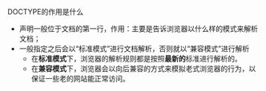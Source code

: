DOCTYPE的作用是什么
- <!DOCTYPE>声明一般位于文档的第一行，作用：主要是告诉浏览器以什么样的模式来解析文档；
- 一般指定之后会以“标准模式”进行文档解析，否则就以“兼容模式”进行解析
    - 在**标准模式**下，浏览器的解析规则都是按照**最新的**标准进行解析的。
    - 在**兼容模式**下，浏览器会以向后兼容的方式来模拟老式浏览器的行为，以保证一些老的网站能正常访问。
